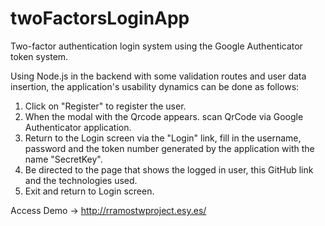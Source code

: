 # twoFactorsLoginApp

Two-factor authentication login system using the Google Authenticator token system.

Using Node.js in the backend with some validation routes and user data insertion, the application's usability dynamics can be done as follows:

1. Click on "Register" to register the user.
2. When the modal with the Qrcode appears. scan QrCode via Google Authenticator application.
3. Return to the Login screen via the "Login" link, fill in the username, password and the token number generated by the application with the name "SecretKey".
4. Be directed to the page that shows the logged in user, this GitHub link and the technologies used.
5. Exit and return to Login screen.

Access Demo -> http://rramostwproject.esy.es/
